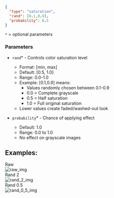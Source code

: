 ```json
{
  "type": "saturation",
  "rand": [0.1,0.9],
  "probability": 0.5
}
```
`*` = optional parameters

### Parameters
- `rand`* - Controls color saturation level
  - Format: [min, max]
  - Default: [0.5, 1.0]
  - Range: 0.0-1.0
  - Example: [0.1,0.9] means:
    - Values randomly chosen between 0.1-0.9
    - 0.0 = Complete grayscale
    - 0.5 = Half saturation
    - 1.0 = Full original saturation
  - Lower values create faded/washed-out look

- `probability`* - Chance of applying effect
  - Default: 1.0
  - Range: 0.0 to 1.0
  - No effect on grayscale images

## Examples:
<div> Raw</div>
<img src="images/saturation/raw.png" title="raw_img">
<div> Rand 2</div>
<img src="images/saturation/rand_2.png" title="rand_2_img">
<div> Rand 0.5</div>
<img src="images/saturation/rand_0_5.png" title="rand_0_5_img">
